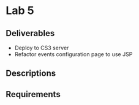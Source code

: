 # Lab 5

## Deliverables

* Deploy to CS3 server
* Refactor events configuration page to use JSP

## Descriptions

## Requirements

